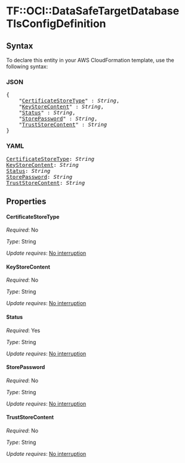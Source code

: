 # TF::OCI::DataSafeTargetDatabase TlsConfigDefinition

## Syntax

To declare this entity in your AWS CloudFormation template, use the following syntax:

### JSON

<pre>
{
    "<a href="#certificatestoretype" title="CertificateStoreType">CertificateStoreType</a>" : <i>String</i>,
    "<a href="#keystorecontent" title="KeyStoreContent">KeyStoreContent</a>" : <i>String</i>,
    "<a href="#status" title="Status">Status</a>" : <i>String</i>,
    "<a href="#storepassword" title="StorePassword">StorePassword</a>" : <i>String</i>,
    "<a href="#truststorecontent" title="TrustStoreContent">TrustStoreContent</a>" : <i>String</i>
}
</pre>

### YAML

<pre>
<a href="#certificatestoretype" title="CertificateStoreType">CertificateStoreType</a>: <i>String</i>
<a href="#keystorecontent" title="KeyStoreContent">KeyStoreContent</a>: <i>String</i>
<a href="#status" title="Status">Status</a>: <i>String</i>
<a href="#storepassword" title="StorePassword">StorePassword</a>: <i>String</i>
<a href="#truststorecontent" title="TrustStoreContent">TrustStoreContent</a>: <i>String</i>
</pre>

## Properties

#### CertificateStoreType

_Required_: No

_Type_: String

_Update requires_: [No interruption](https://docs.aws.amazon.com/AWSCloudFormation/latest/UserGuide/using-cfn-updating-stacks-update-behaviors.html#update-no-interrupt)

#### KeyStoreContent

_Required_: No

_Type_: String

_Update requires_: [No interruption](https://docs.aws.amazon.com/AWSCloudFormation/latest/UserGuide/using-cfn-updating-stacks-update-behaviors.html#update-no-interrupt)

#### Status

_Required_: Yes

_Type_: String

_Update requires_: [No interruption](https://docs.aws.amazon.com/AWSCloudFormation/latest/UserGuide/using-cfn-updating-stacks-update-behaviors.html#update-no-interrupt)

#### StorePassword

_Required_: No

_Type_: String

_Update requires_: [No interruption](https://docs.aws.amazon.com/AWSCloudFormation/latest/UserGuide/using-cfn-updating-stacks-update-behaviors.html#update-no-interrupt)

#### TrustStoreContent

_Required_: No

_Type_: String

_Update requires_: [No interruption](https://docs.aws.amazon.com/AWSCloudFormation/latest/UserGuide/using-cfn-updating-stacks-update-behaviors.html#update-no-interrupt)

